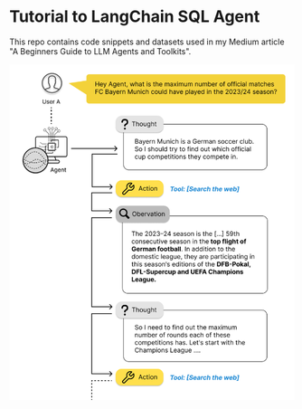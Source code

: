 # Tutorial to LangChain SQL Agent

This repo contains code snippets and datasets used in my Medium article "A Beginners Guide to LLM Agents and Toolkits".

![](./img/agent_example.png)


